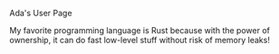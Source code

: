 Ada's User Page

My favorite programming language is Rust because with the power of ownership, it can do fast low-level stuff without risk of memory leaks!